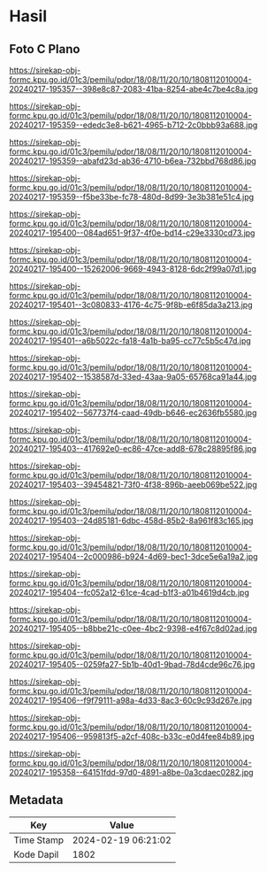 # Hasil

## Foto C Plano

https://sirekap-obj-formc.kpu.go.id/01c3/pemilu/pdpr/18/08/11/20/10/1808112010004-20240217-195357--398e8c87-2083-41ba-8254-abe4c7be4c8a.jpg

https://sirekap-obj-formc.kpu.go.id/01c3/pemilu/pdpr/18/08/11/20/10/1808112010004-20240217-195359--ededc3e8-b621-4965-b712-2c0bbb93a688.jpg

https://sirekap-obj-formc.kpu.go.id/01c3/pemilu/pdpr/18/08/11/20/10/1808112010004-20240217-195359--abafd23d-ab36-4710-b6ea-732bbd768d86.jpg

https://sirekap-obj-formc.kpu.go.id/01c3/pemilu/pdpr/18/08/11/20/10/1808112010004-20240217-195359--f5be33be-fc78-480d-8d99-3e3b381e51c4.jpg

https://sirekap-obj-formc.kpu.go.id/01c3/pemilu/pdpr/18/08/11/20/10/1808112010004-20240217-195400--084ad651-9f37-4f0e-bd14-c29e3330cd73.jpg

https://sirekap-obj-formc.kpu.go.id/01c3/pemilu/pdpr/18/08/11/20/10/1808112010004-20240217-195400--15262006-9669-4943-8128-6dc2f99a07d1.jpg

https://sirekap-obj-formc.kpu.go.id/01c3/pemilu/pdpr/18/08/11/20/10/1808112010004-20240217-195401--3c080833-4176-4c75-9f8b-e6f85da3a213.jpg

https://sirekap-obj-formc.kpu.go.id/01c3/pemilu/pdpr/18/08/11/20/10/1808112010004-20240217-195401--a6b5022c-fa18-4a1b-ba95-cc77c5b5c47d.jpg

https://sirekap-obj-formc.kpu.go.id/01c3/pemilu/pdpr/18/08/11/20/10/1808112010004-20240217-195402--1538587d-33ed-43aa-9a05-65768ca91a44.jpg

https://sirekap-obj-formc.kpu.go.id/01c3/pemilu/pdpr/18/08/11/20/10/1808112010004-20240217-195402--567737f4-caad-49db-b646-ec2636fb5580.jpg

https://sirekap-obj-formc.kpu.go.id/01c3/pemilu/pdpr/18/08/11/20/10/1808112010004-20240217-195403--417692e0-ec86-47ce-add8-678c28895f86.jpg

https://sirekap-obj-formc.kpu.go.id/01c3/pemilu/pdpr/18/08/11/20/10/1808112010004-20240217-195403--39454821-73f0-4f38-896b-aeeb069be522.jpg

https://sirekap-obj-formc.kpu.go.id/01c3/pemilu/pdpr/18/08/11/20/10/1808112010004-20240217-195403--24d85181-6dbc-458d-85b2-8a961f83c165.jpg

https://sirekap-obj-formc.kpu.go.id/01c3/pemilu/pdpr/18/08/11/20/10/1808112010004-20240217-195404--2c000986-b924-4d69-bec1-3dce5e6a19a2.jpg

https://sirekap-obj-formc.kpu.go.id/01c3/pemilu/pdpr/18/08/11/20/10/1808112010004-20240217-195404--fc052a12-61ce-4cad-b1f3-a01b4619d4cb.jpg

https://sirekap-obj-formc.kpu.go.id/01c3/pemilu/pdpr/18/08/11/20/10/1808112010004-20240217-195405--b8bbe21c-c0ee-4bc2-9398-e4f67c8d02ad.jpg

https://sirekap-obj-formc.kpu.go.id/01c3/pemilu/pdpr/18/08/11/20/10/1808112010004-20240217-195405--0259fa27-5b1b-40d1-9bad-78d4cde96c76.jpg

https://sirekap-obj-formc.kpu.go.id/01c3/pemilu/pdpr/18/08/11/20/10/1808112010004-20240217-195406--f9f79111-a98a-4d33-8ac3-60c9c93d267e.jpg

https://sirekap-obj-formc.kpu.go.id/01c3/pemilu/pdpr/18/08/11/20/10/1808112010004-20240217-195406--959813f5-a2cf-408c-b33c-e0d4fee84b89.jpg

https://sirekap-obj-formc.kpu.go.id/01c3/pemilu/pdpr/18/08/11/20/10/1808112010004-20240217-195358--64151fdd-97d0-4891-a8be-0a3cdaec0282.jpg


## Metadata

| Key        | Value               |
| ---------- | ------------------- |
| Time Stamp | 2024-02-19 06:21:02 |
| Kode Dapil | 1802                |



